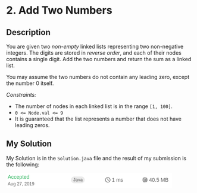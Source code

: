 # 2. Add Two Numbers
## Description

You are given two *non-empty* linked lists representing two non-negative integers. The digits are stored in *reverse order*, and each of their nodes contains a single digit. Add the two numbers and return the sum as a linked list.

You may assume the two numbers do not contain any leading zero, except the number 0 itself.

*Constraints:*

- The number of nodes in each linked list is in the range `[1, 100]`.
- `0 <= Node.val <= 9`
- It is guaranteed that the list represents a number that does not have leading zeros.

## My Solution

My Solution is in the `Solution.java` file and the result of my submission is the following:

![Submissionresults](assets/images/submission002_Java.png)
